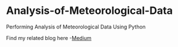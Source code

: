 # Analysis-of-Meteorological-Data
Performing Analysis of Meteorological Data Using Python

Find my related blog here -[Medium](https://link.medium.com/mi5i7Ehc1tb)

